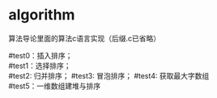 # algorithm
算法导论里面的算法c语言实现（后缀.c已省略）

#test0：插入排序；    
#test1：选择排序；  
#test2: 归并排序； 
#test3: 冒泡排序； 
#test4: 获取最大字数组   
#test5：一维数组建堆与排序
